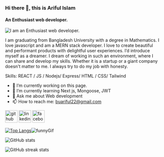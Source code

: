 ### Hi there 👋, this is Ariful Islam
#### An Enthusiast web developer. 
![I am an Enthusiast web developer. ](https://media.licdn.com/dms/image/D5616AQGkIkFYVkv5MQ/profile-displaybackgroundimage-shrink_350_1400/0/1667040893292?e=1677715200&v=beta&t=_k7Exb0hOIqDkdOPJ7FteufP5oDkTWJAjkskp2OyQ-s)

I am graduating from Bangladesh University with a degree in Mathematics. I love javascript and am a MERN stack developer. I love to create beautiful and performant products with delightful user experiences. I’d introduce myself as a dreamer. I dream of working in such an environment, where I can share and develop my skills. Whether it is a startup or a giant company doesn't matter to me. I always try to do my job with honesty.

Skills:  REACT / JS / Nodejs/ Express/ HTML / CSS/ Tailwind

- 🔭 I’m currently working on this page. 
- 🌱 I’m currently learning Next js, Mongoose, JWT 
- 💬 Ask me about Web development 
- 📫 How to reach me: buariful22@gmail.com 


[<img src='https://cdn.jsdelivr.net/npm/simple-icons@3.0.1/icons/github.svg' alt='github' height='40'>](https://github.com/buariful)  [<img src='https://cdn.jsdelivr.net/npm/simple-icons@3.0.1/icons/linkedin.svg' alt='linkedin' height='40'>](https://www.linkedin.com/in/buariful/)  [<img src='https://cdn.jsdelivr.net/npm/simple-icons@3.0.1/icons/facebook.svg' alt='facebook' height='40'>](https://www.facebook.com/buariful)  

[![Top Langs](https://github-readme-stats.vercel.app/api/top-langs/?username=buariful)](https://github.com/anuraghazra/github-readme-stats)<img src='https://miro.medium.com/max/1400/0*C-cPP9D2MIyeexAT.gif' alt='funnyGif'>

![GitHub stats](https://github-readme-stats.vercel.app/api?username=buariful&show_icons=true)  

![GitHub streak stats](https://streak-stats.demolab.com/?user=buariful)  

